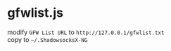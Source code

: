 # gfwlist.js

modify `GFW List URL` to `http://127.0.0.1/gfwlist.txt`  
copy to `~/.ShadowsocksX-NG`  
